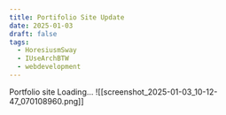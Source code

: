 ```yaml
---
title: Portifolio Site Update
date: 2025-01-03
draft: false
tags:
  - HoresiusmSway
  - IUseArchBTW
  - webdevelopment
---
```

Portfolio site Loading...
![[screenshot_2025-01-03_10-12-47_070108960.png]]